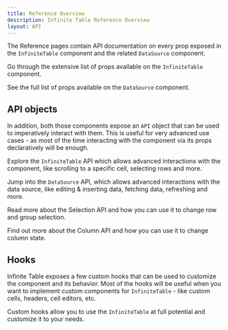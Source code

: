 ```yaml
---
title: Reference Overview
description: Infinite Table Reference Overview
layout: API
---
```


The Reference pages contain API documentation on every prop exposed in the `InfiniteTable` component and the related `DataSource` component.


<HeroCards>
<YouWillLearnCard title="Infinite Table Props" path="/docs/reference/infinite-table-props">

Go through the extensive list of props available on the `InfiniteTable` component.

</YouWillLearnCard>

<YouWillLearnCard title="DataSource Props" path="/docs/reference/datasource-props">

See the full list of props available on the `DataSource` component.

</YouWillLearnCard>

</HeroCards>

## API objects

In addition, both those components expose an `API` object that can be used to imperatively interact with them. This is useful for very advanced use cases - as most of the time interacting with the component via its props declaratively will be enough.

<HeroCards>
<YouWillLearnCard title="Infinite Table API" path="/docs/reference/api">

Explore the `InfiniteTable` API which allows advanced interactions with the component, like scrolling to a specific cell, selecting rows and more.

</YouWillLearnCard>

<YouWillLearnCard title="DataSource API" path="/docs/reference/datasource-api">

Jump into the `DataSource` API, which allows advanced interactions with the data source, like editing & inserting data, fetching data, refreshing and more.

</YouWillLearnCard>

<YouWillLearnCard title="Infinite Table Selection API" path="/docs/reference/selection-api">

Read more about the Selection API and how you can use it to change row and group selection.

</YouWillLearnCard>

<YouWillLearnCard title="Infinite Table Column API" path="/docs/reference/column-api">

Find out more about the Column API and how you can use it to change column state.

</YouWillLearnCard>

</HeroCards>


## Hooks

Infinite Table exposes a few custom hooks that can be used to customize the component and its behavior. Most of the hooks will be useful when you want to implement custom components for `InfiniteTable` - like custom cells, headers, cell editors, etc.

<HeroCards>
<YouWillLearnCard title="Infinite Table Hooks" path="/docs/reference/hooks">

Custom hooks allow you to use the `InfiniteTable` at full potential and customize it to your needs.

</YouWillLearnCard>

</HeroCards>
